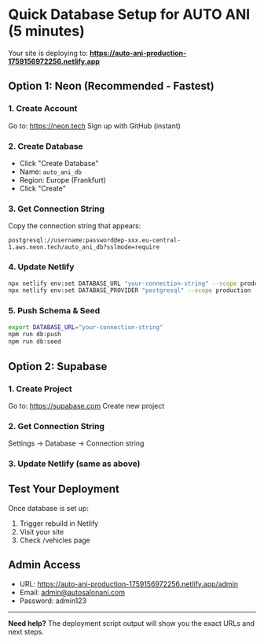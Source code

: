# Quick Database Setup for AUTO ANI (5 minutes)

Your site is deploying to: **https://auto-ani-production-1759156972256.netlify.app**

## Option 1: Neon (Recommended - Fastest)

### 1. Create Account
Go to: https://neon.tech
Sign up with GitHub (instant)

### 2. Create Database
- Click "Create Database"
- Name: `auto_ani_db`
- Region: Europe (Frankfurt)
- Click "Create"

### 3. Get Connection String
Copy the connection string that appears:
```
postgresql://username:password@ep-xxx.eu-central-1.aws.neon.tech/auto_ani_db?sslmode=require
```

### 4. Update Netlify
```bash
npx netlify env:set DATABASE_URL "your-connection-string" --scope production
npx netlify env:set DATABASE_PROVIDER "postgresql" --scope production
```

### 5. Push Schema & Seed
```bash
export DATABASE_URL="your-connection-string"
npm run db:push
npm run db:seed
```

## Option 2: Supabase

### 1. Create Project
Go to: https://supabase.com
Create new project

### 2. Get Connection String
Settings → Database → Connection string

### 3. Update Netlify (same as above)

## Test Your Deployment

Once database is set up:
1. Trigger rebuild in Netlify
2. Visit your site
3. Check /vehicles page

## Admin Access
- URL: https://auto-ani-production-1759156972256.netlify.app/admin
- Email: admin@autosalonani.com
- Password: admin123

---
**Need help?** The deployment script output will show you the exact URLs and next steps.